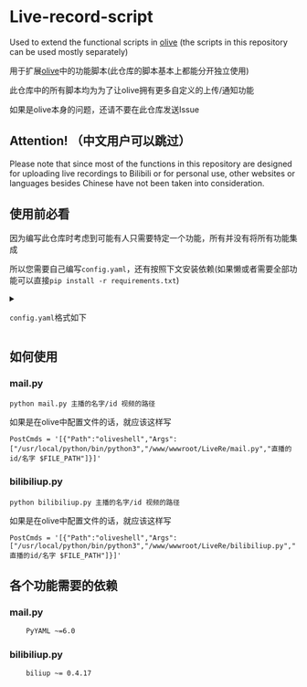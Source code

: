 # Live-record-script
Used to extend the functional scripts in [olive](https://github.com/go-olive/olive) (the scripts in this repository can be used mostly separately)

用于扩展[olive](https://github.com/go-olive/olive)中的功能脚本(此仓库的脚本基本上都能分开独立使用)

此仓库中的所有脚本均为为了让olive拥有更多自定义的上传/通知功能

如果是olive本身的问题，还请不要在此仓库发送Issue

## Attention! （中文用户可以跳过）

Please note that since most of the functions in this repository are designed for uploading live recordings to Bilibili or for personal use, other websites or languages besides Chinese have not been taken into consideration.

## 使用前必看

因为编写此仓库时考虑到可能有人只需要特定一个功能，所有并没有将所有功能集成

所以您需要自己编写`config.yaml`，还有按照下文安装依赖(如果懒或者需要全部功能可以直接`pip install -r requirements.txt`)

<details>
<summary>

`config.yaml`格式如下

</summary>

```yaml
# mail.py配置
mail:
  # 邮箱的smtp服务器
  mail_host: "smtp.163.com"
  # 您的邮箱
  mail_user: "xxxxxxx@163.com"
  # smtp的密钥。基本上国内的邮箱都不是登录密码，而是需要申请的key
  mail_pass: "xxxxxxx"
  # 发送邮箱，最好与mail_user相同
  sender: "xxxxxxx@163.com"
  # 收件人邮箱，需要将提示邮件发送给谁，可以以数组的方式输入
  receivers: ['xxxxxxx@outlook.jp','xxxx@qq.com']

# bilibiliup.py配置
biliup:
  # 上传线路，目前可手动切换为bda2, kodo, ws, qn，或者直接填写AUTO，会选择最优线路
  lines: "AUTO"
  # 线程数量
  tasks: 3
  # 延后时间(类似于定时发布)，单位为秒
  dtime: 0
  # 是否进行mail通知(0:否，1:是)，请将mail.py移动到bilibiliup.py的同等级目录
  mail: 1
  # 登录方式，支持password与cookie，对于新手来说请使用password
  login: 'password'
  # cookie登录方式，如果不知道你的cookie的话，请安装olive
  # 然后在终端输入 olive biliup login
  cookie:
    # 你的cookie.json的文件路径
    cookie_file: "/xxxx/xx/cookie.json"
  # 账号密码登录方式
  password:
    # 你的手机号/邮箱等
    username: "12345678"
    # 你的账号密码
    password: "Aa12345678"
  # 主播的名字/id，请对应如何使用-bilibiliup.py中使用方法中的主播的名字/id
  # 以下内容可以多复制几个，只要有匹配的主播的名字/id就会使用对应下面的设置
  # 但是请注意！如果在如何使用-bilibiliup.py中使用方法中的主播的名字/id没有在此配置文件中
  # 会导致程序报错或退出
  こかむも:
    # 视频标题，其中支持以下占位符
    # %%Y-%m-%d% ：输出年月日
    # %%m-%d%：输出月日
    # %Streamer%：输出主播名字/id
    title: "[%%m-%d%/%Streamer%直播回放]"
    # 视频简介
    desc: "视频简介"
    # 直播间链接，用于获取%LiveTitle%的标题，并且用于填写转载的链接
    live_url: "http://xxxx"
    # 视频分区ID，详细可看 https://github.com/biliup/biliup/wiki
    tid: 152
    # 视频的标签，请不要添加超过10个
    set_tag: ['直播','回放']
    # 动态内容，留空为不编写动态
    dynamic: ""
    # 视频封面图片路径
    cover_path: "/xxx/xx/1.jpg"
    
```

</details>

## 如何使用

### mail.py
`python mail.py 主播的名字/id 视频的路径`

如果是在olive中配置文件的话，就应该这样写

`PostCmds = '[{"Path":"oliveshell","Args":["/usr/local/python/bin/python3","/www/wwwroot/LiveRe/mail.py","直播的id/名字 $FILE_PATH"]}]'`

### bilibiliup.py

`python bilibiliup.py 主播的名字/id 视频的路径`

如果是在olive中配置文件的话，就应该这样写

`PostCmds = '[{"Path":"oliveshell","Args":["/usr/local/python/bin/python3","/www/wwwroot/LiveRe/bilibiliup.py","直播的id/名字 $FILE_PATH"]}]'`

## 各个功能需要的依赖

### mail.py
```bash
    PyYAML ~=6.0
```

### bilibiliup.py
```bash
    biliup ~= 0.4.17
```